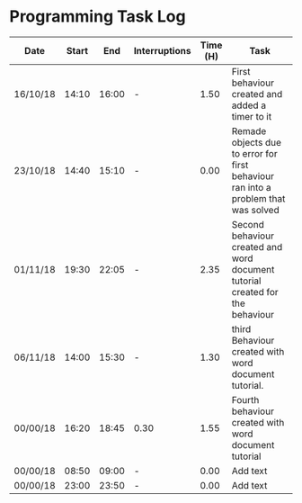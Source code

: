 # Programming Task Log

Date | Start | End | Interruptions | Time (H) | Task
-----|-------|-----|---------------|----------|-----
16/10/18 |14:10 | 16:00 | - | 1.50| First behaviour created and added a timer to it
23/10/18 | 14:40 | 15:10 | - | 0.00 | Remade objects due to error for first behaviour ran into a problem that was solved
01/11/18| 19:30 | 22:05 | - | 2.35 |Second behaviour created and word document tutorial created for the behaviour
06/11/18 | 14:00 | 15:30 | - | 1.30 | third Behaviour created with word document tutorial.
00/00/18 | 16:20 | 18:45| 0.30 | 1.55 | Fourth behaviour created with word document tutorial
00/00/18 | 08:50 | 09:00 | - | 0.00 | Add text
00/00/18| 23:00 | 23:50 | - | 0.00 | Add text
